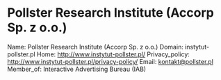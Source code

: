 
# Pollster Research Institute (Accorp Sp. z o.o.)

Name: Pollster Research Institute (Accorp Sp. z o.o.)
Domain: instytut-pollster.pl
Home: http://www.instytut-pollster.pl/
Privacy_policy: http://www.instytut-pollster.pl/privacy-policy/
Email: kontakt@pollster.pl
Member_of: Interactive Advertising Bureau (IAB)
